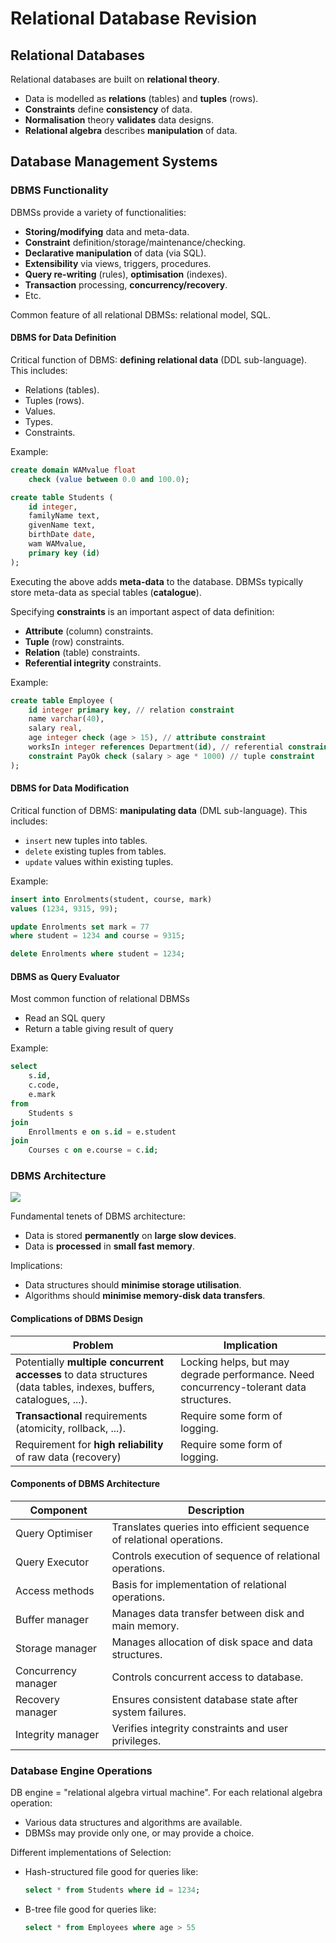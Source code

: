# Relational Database Revision
## Relational Databases
Relational databases are built on **relational theory**.
- Data is modelled as **relations** (tables) and **tuples** (rows).
- **Constraints** define **consistency** of data.
- **Normalisation** theory **validates** data designs.
- **Relational algebra** describes **manipulation** of data.

## Database Management Systems
### DBMS Functionality
DBMSs provide a variety of functionalities:
- **Storing/modifying** data and meta-data.
- **Constraint** definition/storage/maintenance/checking.
- **Declarative manipulation** of data (via SQL).
- **Extensibility** via views, triggers, procedures.
- **Query re-writing** (rules), **optimisation** (indexes).
- **Transaction** processing, **concurrency/recovery**.
- Etc.

Common feature of all relational DBMSs: relational model, SQL.

#### DBMS for Data Definition
Critical function of DBMS: **defining relational data** (DDL sub-language). This includes: 
- Relations (tables).
- Tuples (rows).
- Values.
- Types.
- Constraints.

Example:

```sql
create domain WAMvalue float
    check (value between 0.0 and 100.0);

create table Students (
    id integer,
    familyName text,
    givenName text,
    birthDate date,
    wam WAMvalue,
    primary key (id)
);
```

Executing the above adds **meta-data** to the database. DBMSs typically store meta-data as special tables (**catalogue**).

Specifying **constraints** is an important aspect of data definition:
- **Attribute** (column) constraints.
- **Tuple** (row) constraints.
- **Relation** (table) constraints.
- **Referential integrity** constraints.

Example:
```sql
create table Employee (
    id integer primary key, // relation constraint
    name varchar(40),
    salary real,
    age integer check (age > 15), // attribute constraint
    worksIn integer references Department(id), // referential constraint
    constraint PayOk check (salary > age * 1000) // tuple constraint
);
```

#### DBMS for Data Modification
Critical function of DBMS: **manipulating data** (DML sub-language). This includes:
- ``insert`` new tuples into tables.
- ``delete`` existing tuples from tables.
- ``update`` values within existing tuples.

Example:
```sql
insert into Enrolments(student, course, mark)
values (1234, 9315, 99);

update Enrolments set mark = 77
where student = 1234 and course = 9315;

delete Enrolments where student = 1234;
```

#### DBMS as Query Evaluator
Most common function of relational DBMSs
- Read an SQL query
- Return a table giving result of query

Example:
```sql
select 
    s.id, 
    c.code,
    e.mark
from
    Students s
join
    Enrollments e on s.id = e.student
join
    Courses c on e.course = c.id;
```

### DBMS Architecture
![](https://www.cse.unsw.edu.au/~cs9315/22T1/notes/A/Pics/intro/qryeval1-small.png)

Fundamental tenets of DBMS architecture:
- Data is stored **permanently** on **large slow devices**.
- Data is **processed** in **small fast memory**.

Implications:
- Data structures should **minimise storage utilisation**.
- Algorithms should **minimise memory-disk data transfers**.

#### Complications of DBMS Design

|Problem|Implication|
|----|----|
|Potentially **multiple concurrent accesses** to data structures (data tables, indexes, buffers, catalogues, ...).| Locking helps, but may degrade performance. Need concurrency-tolerant data structures.|
|**Transactional** requirements (atomicity, rollback, ...).|Require some form of logging.|
|Requirement for **high reliability** of raw data (recovery)|Require some form of logging.|

#### Components of DBMS Architecture

|Component|Description|
|----|----|
|Query Optimiser|Translates queries into efficient sequence of relational operations.|
|Query Executor|Controls execution of sequence of relational operations.|
|Access methods|Basis for implementation of relational operations.|
|Buffer manager|Manages data transfer between disk and main memory.|
|Storage manager|Manages allocation of disk space and data structures.|
|Concurrency manager|Controls concurrent access to database.|
|Recovery manager|Ensures consistent database state after system failures.|
|Integrity manager|Verifies integrity constraints and user privileges.|

### Database Engine Operations
DB engine = "relational algebra virtual machine". For each relational algebra operation:
- Various data structures and algorithms are available.
- DBMSs may provide only one, or may provide a choice.

Different implementations of Selection:
- Hash-structured file good for queries like:
    ```sql
    select * from Students where id = 1234;
    ```
- B-tree file good for queries like:
    ```sql
    select * from Employees where age > 55 
    ```

